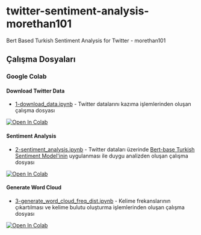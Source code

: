 # twitter-sentiment-analysis-morethan101
Bert Based Turkish Sentiment Analysis for Twitter - morethan101


## Çalışma Dosyaları


### Google Colab


#### Download Twitter Data
- [1-download_data.ipynb](https://colab.research.google.com/github/yavuzKomecoglu/twitter-sentiment-analysis-morethan101/blob/main/notebooks/1_download_data.ipynb) - Twitter datalarını kazıma işlemlerinden oluşan çalışma dosyası

[![Open In Colab](https://colab.research.google.com/assets/colab-badge.svg)](https://colab.research.google.com/github/yavuzKomecoglu/twitter-sentiment-analysis-morethan101/blob/main/notebooks/1_download_data.ipynb)

#### Sentiment Analysis
- [2-sentiment_analysis.ipynb](https://colab.research.google.com/github/yavuzKomecoglu/twitter-sentiment-analysis-morethan101/blob/main/notebooks/2_sentiment_analysis.ipynb) - Twitter dataları üzerinde [Bert-base Turkish Sentiment Model'inin](https://huggingface.co/savasy/bert-base-turkish-sentiment-cased) uygulanması ile duygu analizden oluşan çalışma dosyası

[![Open In Colab](https://colab.research.google.com/assets/colab-badge.svg)](https://colab.research.google.com/github/yavuzKomecoglu/twitter-sentiment-analysis-morethan101/blob/main/notebooks/2_sentiment_analysis.ipynb)

#### Generate Word Cloud
- [3-generate_word_cloud_freq_dist.ipynb](https://colab.research.google.com/github/yavuzKomecoglu/twitter-sentiment-analysis-morethan101/blob/main/notebooks/3_generate_freq_dist_word_cloud.ipynb) - Kelime frekanslarının çıkartılması ve kelime bulutu oluşturma işlemlerinden oluşan çalışma dosyası

[![Open In Colab](https://colab.research.google.com/assets/colab-badge.svg)](https://colab.research.google.com/github/yavuzKomecoglu/twitter-sentiment-analysis-morethan101/blob/main/notebooks/3_generate_freq_dist_word_cloud.ipynb)
